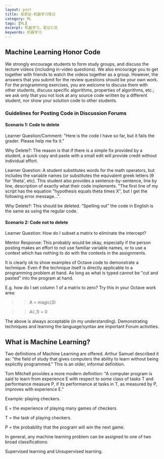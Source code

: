 ```yaml
---
layout: post
title: 吴恩达-机器学习笔记
category: ML
tags: [ML]
excerpt: 机器学习，笔记汇总
keywords: 机器学习
---
```


## Machine Learning Honor Code
We strongly encourage students to form study groups, and discuss the lecture videos (including in-video questions). We also encourage you to get together with friends to watch the videos together as a group. However, the answers that you submit for the review questions should be your own work. For the programming exercises, you are welcome to discuss them with other students, discuss specific algorithms, properties of algorithms, etc.; we ask only that you not look at any source code written by a different student, nor show your solution code to other students.

### Guidelines for Posting Code in Discussion Forums
#### Scenario 1: Code to delete
Learner Question/Comment: "Here is the code I have so far, but it fails the grader. Please help me fix it."

Why Delete?: The reason is that if there is a simple fix provided by a student, a quick copy and paste with a small edit will provide credit without individual effort.

Learner Question: A student substitutes words for the math operators, but includes the variable names (or substitutes the equivalent greek letters (θ for 'theta', etc). This student also provides a sentence-by-sentence, line by line, description of exactly what their code implements. "The first line of my script has the equation "hypothesis equals theta times X", but I get the following error message...".

Why Delete?: This should be deleted. “Spelling out” the code in English is the same as using the regular code.

#### Scenario 2: Code not to delete
Learner Question: How do I subset a matrix to eliminate the intercept?

Mentor Response: This probably would be okay, especially if the person posting makes an effort to not use familiar variable names, or to use a context which has nothing to do with the contexts in the assignments.

It is clearly ok to show examples of Octave code to demonstrate a technique. Even if the technique itself is directly applicable to a programming problem at hand. As long as what is typed cannot be "cut and pasted" into the program at hand.

E.g. how do I set column 1 of a matrix to zero? Try this in your Octave work area:

>> A = magic(3)

>> A(:,1) = 0

The above is always acceptable (in my understanding). Demonstrating techniques and learning the language/syntax are important Forum activities.

## What is Machine Learning?
Two definitions of Machine Learning are offered. Arthur Samuel described it as: "the field of study that gives computers the ability to learn without being explicitly programmed." This is an older, informal definition.

Tom Mitchell provides a more modern definition: "A computer program is said to learn from experience E with respect to some class of tasks T and performance measure P, if its performance at tasks in T, as measured by P, improves with experience E."

Example: playing checkers.

E = the experience of playing many games of checkers

T = the task of playing checkers.

P = the probability that the program will win the next game.

In general, any machine learning problem can be assigned to one of two broad classifications:

Supervised learning and Unsupervised learning.

